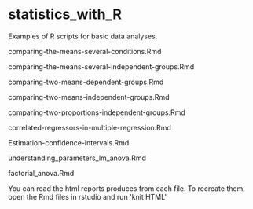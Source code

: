 statistics_with_R
=================

Examples of R scripts for basic data analyses. 

comparing-the-means-several-conditions.Rmd

comparing-the-means-several-independent-groups.Rmd

comparing-two-means-dependent-groups.Rmd

comparing-two-means-independent-groups.Rmd

comparing-two-proportions-independent-groups.Rmd

correlated-regressors-in-multiple-regression.Rmd

Estimation-confidence-intervals.Rmd

understanding_parameters_lm_anova.Rmd

factorial_anova.Rmd

You can read the html reports produces from each file.
To recreate them, open the Rmd files in rstudio and run 'knit HTML'


 
